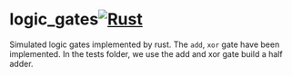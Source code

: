 # logic_gates[![Rust](https://github.com/panda-on/logic_gates/actions/workflows/rust.yml/badge.svg?branch=main)](https://github.com/panda-on/logic_gates/actions/workflows/rust.yml)

Simulated logic gates implemented by rust. The `add`, `xor` gate have been implemented. In the tests folder, we use the add and xor gate build a half adder.
